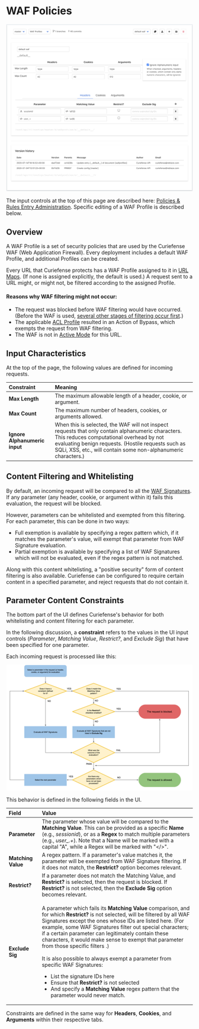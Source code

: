 # WAF Policies

![](../../.gitbook/assets/waf-profiles.png)

The input controls at the top of this page are described here: [Policies & Rules Entry Administration](./#entry-administration). Specific editing of a WAF Profile is described below.

## Overview

A WAF Profile is a set of security policies that are used by the Curiefense WAF \(Web Application Firewall\). Every deployment includes a default WAF Profile, and additional Profiles can be created. 

Every URL that Curiefense protects has a WAF Profile assigned to it in [URL Maps](url-maps.md). \(If none is assigned explicitly, the default is used.\) A request sent to a URL might, or might not, be filtered according to the assigned Profile. 

#### Reasons why WAF filtering might not occur:

* The request was blocked before WAF filtering would have occurred. \(Before the WAF is used, [several other stages of filtering occur first](../../reference/multi-stage-traffic-filtering.md).\)
* The applicable [ACL Profile](acl-policies.md) resulted in an Action of Bypass, which exempts the request from WAF filtering. 
* The WAF is not in [Active Mode](url-maps.md#editing-its-path-maps) for this URL.

## Input Characteristics

At the top of the page, the following values are defined for incoming requests.

| Constraint | Meaning |
| :--- | :--- |
| **Max Length** | The maximum allowable length of a header, cookie, or argument. |
| **Max Count** | The maximum number of headers, cookies, or arguments allowed.  |
| **Ignore Alphanumeric input** | When this is selected, the WAF will not inspect requests that only contain alphanumeric characters. This reduces computational overhead by not evaluating benign requests. \(Hostile requests such as SQLi, XSS, etc., will contain some non-alphanumeric characters.\)  |

## Content Filtering and Whitelisting

By default, an incoming request will be compared to all the [WAF Signatu](waf-rules.md)[res](waf-rules.md). If any parameter \(any header, cookie, or argument within it\) fails this evaluation, the request will be blocked.

However, parameters can be whitelisted and exempted from this filtering. For each parameter, this can be done in two ways:

* Full exemption is available by specifying a regex pattern which, if it matches the parameter's value, will exempt that parameter from WAF Signature evaluation.
* Partial exemption is available by specifying a list of WAF Signatures which will not be evaluated, even if the regex pattern is not matched. 

Along with this content whitelisting, a "positive security" form of content filtering is also available. Curiefense can be configured to require certain content in a specified parameter, and reject requests that do not contain it.

## Parameter Content Constraints

The bottom part of the UI defines Curiefense's behavior for both whitelisting and content filtering for each parameter. 

In the following discussion, a **constraint** refers to the values in the UI input controls \(_Parameter_, _Matching Value_, _Restrict?_, and _Exclude Sig_\) that have been specified for one parameter.

Each incoming request is processed like this:

![](../../.gitbook/assets/waf-profile-flowchart.png)

This behavior is defined in the following fields in the UI. 

<table>
  <thead>
    <tr>
      <th style="text-align:left">Field</th>
      <th style="text-align:left">Value</th>
    </tr>
  </thead>
  <tbody>
    <tr>
      <td style="text-align:left"><b>Parameter</b>
      </td>
      <td style="text-align:left">The parameter whose value will be compared to the <b>Matching Value</b>.
        This can be provided as a specific <b>Name</b> (e.g., <em>sessionid</em>),
        or as a <b>Regex</b> to match multiple parameters (e.g., <em>user_.+</em>).
        Note that a Name will be marked with a capital &quot;A&quot;, while a Regex
        will be marked with &quot;&lt;/&gt;&quot;.</td>
    </tr>
    <tr>
      <td style="text-align:left"><b>Matching Value</b>
      </td>
      <td style="text-align:left">A regex pattern. If a parameter&apos;s value matches it, the parameter
        will be exempted from WAF Signature filtering. If it does not match, the <b>Restrict?</b> option
        becomes relevant.</td>
    </tr>
    <tr>
      <td style="text-align:left"><b>Restrict?</b>
      </td>
      <td style="text-align:left">If a parameter does not match the Matching Value, and <b>Restrict?</b> is
        selected, then the request is blocked. If <b>Restrict?</b> is not selected,
        then the <b>Exclude Sig</b> option becomes relevant.</td>
    </tr>
    <tr>
      <td style="text-align:left"><b>Exclude Sig</b>
      </td>
      <td style="text-align:left">
        <p>A parameter which fails its <b>Matching Value</b> comparison, and for which <b>Restrict?</b> is
          not selected, will be filtered by all WAF Signatures except the ones whose
          IDs are listed here. (For example, some WAF Signatures filter out special
          characters; if a certain parameter can legitimately contain these characters,
          it would make sense to exempt that parameter from those specific filters
          .)
          <br />
          <br />It is also possible to always exempt a parameter from specific WAF Signatures:</p>
        <ul>
          <li>List the signature IDs here</li>
          <li>Ensure that <b>Restrict?</b> is not selected</li>
          <li>And specify a <b>Matching Value</b> regex pattern that the parameter would
            never match.</li>
        </ul>
      </td>
    </tr>
  </tbody>
</table>

Constraints are defined in the same way for **Headers**, **Cookies**, and **Arguments** within their respective tabs.

